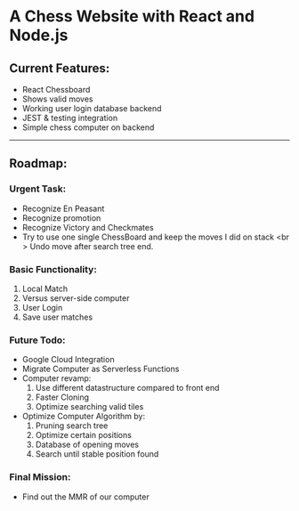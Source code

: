 # A Chess Website with React and Node.js

## Current Features:
- React Chessboard
- Shows valid moves
- Working user login database backend
- JEST & testing integration
- Simple chess computer on backend
___
## Roadmap:

### Urgent Task:
- Recognize En Peasant
- Recognize promotion
- Recognize Victory and Checkmates
- Try to use one single ChessBoard and keep the moves I did on stack
  <br \>  Undo move after search tree end.

### Basic Functionality:
1. Local Match
2. Versus server-side computer
3. User Login
4. Save user matches

### Future Todo:
- Google Cloud Integration
- Migrate Computer as Serverless Functions
- Computer revamp:
  1. Use different datastructure compared to front end
  2. Faster Cloning
  3. Optimize searching valid tiles
- Optimize Computer Algorithm by:
  1. Pruning search tree
  2. Optimize certain positions
  3. Database of opening moves
  4. Search until stable position found
  
### Final Mission:
- Find out the MMR of our computer
